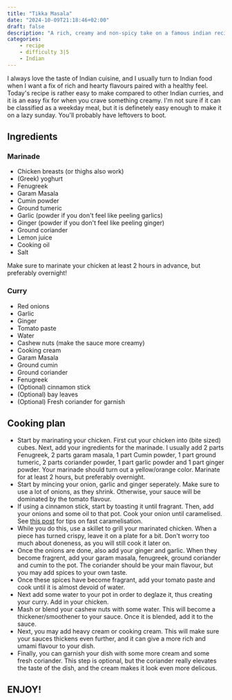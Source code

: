 ```yaml
---
title: "Tikka Masala"
date: "2024-10-09T21:18:46+02:00"
draft: false
description: "A rich, creamy and non-spicy take on a famous indian recipe that pairs well with naan"
categories: 
    - recipe
    - difficulty 3|5
    - Indian
---
```


I always love the taste of Indian cuisine, and I usually turn to Indian food when I want a fix of rich and hearty flavours paired with a healthy feel. Today's recipe is rather easy to make compared to other Indian curries, and it is an easy fix for when you crave something creamy. I'm not sure if it can be classified as a weekday meal, but it is definetely easy enough to make it on a lazy sunday. You'll probably have leftovers to boot. 

## Ingredients

### Marinade
- Chicken breasts (or thighs also work)
- (Greek) yoghurt
- Fenugreek 
- Garam Masala
- Cumin powder
- Ground tumeric
- Garlic (powder if you don't feel like peeling garlics)
- Ginger (powder if you don't feel like peeling ginger)
- Ground coriander
- Lemon juice
- Cooking oil
- Salt

Make sure to marinate your chicken at least 2 hours in advance, but preferably overnight!

### Curry
- Red onions
- Garlic
- Ginger
- Tomato paste
- Water
- Cashew nuts (make the sauce more creamy)
- Cooking cream
- Garam Masala
- Ground cumin
- Ground coriander
- Fenugreek
- (Optional) cinnamon stick
- (Optional) bay leaves
- (Optional) Fresh coriander for garnish

## Cooking plan
- Start by marinating your chicken. First cut your chicken into (bite sized) cubes. Next, add your ingredients for the marinade. I usually add 2 parts Fenugreek, 2 parts garam masala, 1 part Cumin powder, 1 part ground tumeric, 2 parts coriander powder, 1 part garlic powder and 1 part ginger powder. Your marinade should turn out a yellow/orange color. Marinate for at least 2 hours, but preferably overnight. 
- Start by mincing your onion, garlic and ginger seperately. Make sure to use a lot of onions, as they shrink. Otherwise, your sauce will be dominated by the tomato flavour. 
- If using a cinnamon stick, start by toasting it until fragrant. Then, add your onions and some oil to that pot. Cook your onion until caramelised. See [this post](https://paulstapel.com/recipes/japanese-curry/) for tips on fast caramelisation. 
- While you do this, use a skillet to grill your marinated chicken. When a piece has turned crispy, leave it on a plate for a bit. Don't worry too much about doneness, as you will still cook it later on. 
- Once the onions are done, also add your ginger and garlic. When they become fragrent, add your garam masala, fenugreek, ground coriander and cumin to the pot. The coriander should be your main flavour, but you may add spices to your own taste. 
- Once these spices have become fragrant, add your tomato paste and cook until it is almost devoid of water. 
- Next add some water to your pot in order to deglaze it, thus creating your curry. Add in your chicken.
- Mash or blend your cashew nuts with some water. This will become a thickener/smoothener to your sauce. Once it is blended, add it to the sauce. 
- Next, you may add heavy cream or cooking cream. This will make sure your sauces thickens even further, and it can give a more rich and umami flavour to your dish. 
- Finally, you can garnish your dish with some more cream and some fresh coriander. This step is optional, but the coriander really elevates the taste of the dish, and the cream makes it look even more delicous. 

## ENJOY!
